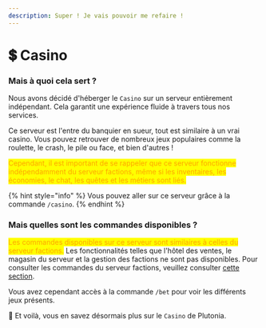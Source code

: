 ```yaml
---
description: Super ! Je vais pouvoir me refaire !
---
```


# 💲 Casino

### Mais à quoi cela sert ?

Nous avons décidé d'héberger le `Casino` sur un serveur entièrement indépendant. Cela garantit une expérience fluide à travers tous nos services.

Ce serveur est l'entre du banquier en sueur, tout est similaire à un vrai casino. Vous pouvez retrouver de nombreux jeux populaires comme la roulette, le crash, le pile ou face, et bien d'autres !

<mark style="color:orange;">Cependant, il est important de se rappeler que ce serveur fonctionne indépendamment du serveur factions, même si les inventaires, les économies, le chat, les quêtes et les métiers sont liés.</mark>

{% hint style="info" %}
Vous pouvez aller sur ce serveur grâce à la commande `/casino`.
{% endhint %}



### Mais quelles sont les commandes disponibles ?

<mark style="color:orange;">Les commandes disponibles sur ce serveur sont similaires à celles du serveur factions.</mark> Les fonctionnalités telles que l'hôtel des ventes, le magasin du serveur et la gestion des factions ne sont pas disponibles. Pour consulter les commandes du serveur factions, veuillez consulter [cette section](../gameplay/les-classements/factions.md).&#x20;

Vous avez cependant accès à la commande `/bet` pour voir les différents jeux présents.



🎉 Et voilà, vous en savez désormais plus sur le `Casino` de Plutonia.
